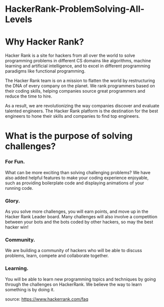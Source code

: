 # HackerRank-ProblemSolving-All-Levels

# Why Hacker Rank?

Hacker Rank is a site for hackers from all over the world to solve programming problems in different CS domains like algorithms, machine learning and artificial intelligence, and to excel in different programming paradigms like functional programming.

The Hacker Rank team is on a mission to flatten the world by restructuring the DNA of every company on the planet. We rank programmers based on their coding skills, helping companies source great programmers and reduce the time to hire.

As a result, we are revolutionizing the way companies discover and evaluate talented engineers. The Hacker Rank platform is the destination for the best engineers to hone their skills and companies to find top engineers.

# What is the purpose of solving challenges?

### For Fun. 
What can be more exciting than solving challenging problems? We have also added helpful features to make your coding experience enjoyable, such as providing boilerplate code and displaying animations of your running code.

### Glory. 
As you solve more challenges, you will earn points, and move up in the Hacker Rank Leader board. Many challenges will also involve a competition between your bots and the bots coded by other hackers, so may the best hacker win!

### Community. 
We are building a community of hackers who will be able to discuss problems, learn, compete and collaborate together.

### Learning. 
You will be able to learn new programming topics and techniques by going through the challenges on HackerRank. We believe the way to learn something is by doing it.

source: https://www.hackerrank.com/faq
